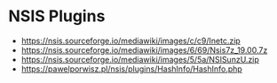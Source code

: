 # NSIS Plugins

* https://nsis.sourceforge.io/mediawiki/images/c/c9/Inetc.zip
* https://nsis.sourceforge.io/mediawiki/images/6/69/Nsis7z_19.00.7z
* https://nsis.sourceforge.io/mediawiki/images/5/5a/NSISunzU.zip
* https://pawelporwisz.pl/nsis/plugins/HashInfo/HashInfo.php
